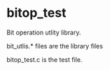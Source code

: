 # bitop_test
Bit operation utlity library. 

bit_utlis.* files are the library files

bitop_test.c is the test file.
